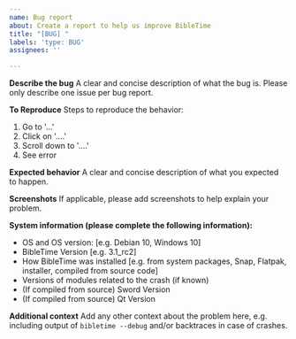 ```yaml
---
name: Bug report
about: Create a report to help us improve BibleTime
title: "[BUG] "
labels: 'type: BUG'
assignees: ''

---
```


**Describe the bug**
A clear and concise description of what the bug is. Please only describe one issue per bug report.

**To Reproduce**
Steps to reproduce the behavior:
1. Go to '...'
2. Click on '....'
3. Scroll down to '....'
4. See error

**Expected behavior**
A clear and concise description of what you expected to happen.

**Screenshots**
If applicable, please add screenshots to help explain your problem.

**System information (please complete the following information):**
 - OS and OS version: [e.g. Debian 10, Windows 10]
 - BibleTime Version [e.g. 3.1_rc2]
 - How BibleTime was installed [e.g. from system packages, Snap, Flatpak, installer, compiled from source code]
 - Versions of modules related to the crash (if known)
 - (If compiled from source) Sword Version
 - (If compiled from source) Qt Version

**Additional context**
Add any other context about the problem here, e.g. including output of `bibletime --debug` and/or backtraces in case of crashes.
